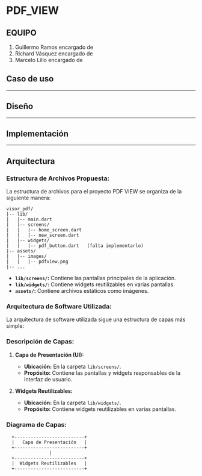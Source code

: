 # PDF_VIEW
## EQUIPO
1. Guillermo Ramos encargado de 
2. Richard Vásquez encargado de
3. Marcelo Lillo encargado de

## Caso de uso
---------------

## Diseño
---------------

## Implementación
------------

## Arquitectura
### Estructura de Archivos Propuesta:

La estructura de archivos para el proyecto PDF VIEW se organiza de la siguiente manera:

```plaintext
visor_pdf/
|-- lib/
|   |-- main.dart
|   |-- screens/
|   |   |-- home_screen.dart
|   |   |-- new_screen.dart
|   |-- widgets/
|   |   |-- pdf_button.dart   (falta implementarlo)
|-- assets/
|   |-- images/
|   |   |-- pdfview.png
|-- ...
```

- **`lib/screens/`:** Contiene las pantallas principales de la aplicación.
- **`lib/widgets/`:** Contiene widgets reutilizables en varias pantallas.
- **`assets/`:** Contiene archivos estáticos como imágenes.

### Arquitectura de Software Utilizada:

La arquitectura de software utilizada sigue una estructura de capas más simple:

### Descripción de Capas:

1. **Capa de Presentación (UI):**
   - **Ubicación:** En la carpeta `lib/screens/`.
   - **Propósito:** Contiene las pantallas y widgets responsables de la interfaz de usuario.

2. **Widgets Reutilizables:**
   - **Ubicación:** En la carpeta `lib/widgets/`.
   - **Propósito:** Contiene widgets reutilizables en varias pantallas.

### Diagrama de Capas:

```plaintext
  +--------------------------+
  |   Capa de Presentación   |
  +--------------------------+
                |
  +--------------------------+
  |  Widgets Reutilizables   |
  +--------------------------+
```


